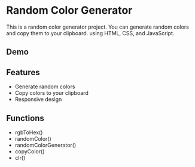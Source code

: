 # Random Color Generator

This is a random color generator project. You can generate random colors and copy them to your clipboard. using HTML, CSS, and JavaScript.

## Demo

## Features

- Generate random colors
- Copy colors to your clipboard
- Responsive design

## Functions

- rgbToHex()
- randomColor()
- randomColorGenerator()
- copyColor()
- clr()